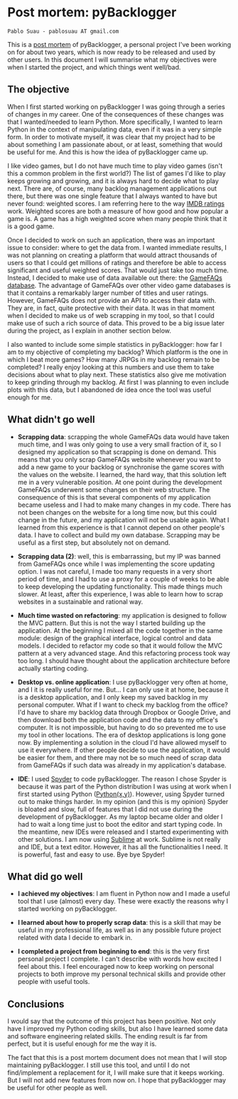 # Post mortem: pyBacklogger

    Pablo Suau - pablosuau AT gmail.com

This is a [post mortem](http://www.pixelprospector.com/the-big-list-of-postmortems/) of pyBacklogger, a personal project I've been working on for about two years, which is now ready to be released and used by other users. In this document I will summarise what my objectives were when I started the project, and which things went well/bad.

## The objective

When I first started working on pyBacklogger I was going through a series of changes in my career. One of the consequences of these changes was that I wanted/needed to learn Python. More specifically, I wanted to learn Python in the context of manipulating data, even if it was in a very simple form. In order to motivate myself, it was clear that my project had to be about something I am passionate about, or at least, something that would be useful for me. And this is how the idea of pyBacklogger came up.

I like video games, but I do not have much time to play video games (isn't this a common problem in the first world?) The list of games I'd like to play keeps growing and growing, and it is always hard to decide what to play next. There are, of course, many backlog management applications out there, but there was one single feature that I always wanted to have but never found: weighted scores. I am referring here to the way [IMDB ratings](https://math.stackexchange.com/questions/169032/understanding-the-imdb-weighted-rating-function-for-usage-on-my-own-website) work. Weighted scores are both a measure of how good and how popular a game is. A game has a high weighted score when many people think that it is a good game. 

Once I decided to work on such an application, there was an important issue to consider: where to get the data from. I wanted immediate results, I was not planning on creating a platform that would attract thousands of users so that I could get millions of ratings and therefore be able to access significant and useful weighted scores. That would just take too much time. Instead, I decided to make use of data available out there: the [GameFAQs database](https://www.gamefaqs.com). The advantage of GameFAQs over other video game databases is that it contains a remarkably larger number of titles and user ratings.  However, GameFAQs does not provide an API to access their data with. They are, in fact, quite protective with their data. It was in that moment when I decided to make us of web scrapping in my tool, so that I could make use of such a rich source of data. This proved to be a big issue later during the project, as I explain in another section below.

I also wanted to include some simple statistics in pyBacklogger: how far I am to my objective of completing my backlog? Which platform is the one in which I beat more games? How many JRPGs in my backlog remain to be completed? I really enjoy looking at this numbers and use them to take decisions about what to play next. These statistics also give me motivation to keep grinding through my backlog. At first I was planning to even include plots with this data, but I abandoned de idea once the tool was useful enough for me.

## What didn't go well

* **Scrapping data**: scrapping the whole GameFAQs data would have taken much time, and I was only going to use a very small fraction of it, so I designed my application so that scrapping is done  on demand. This means that you only scrap GameFAQs website whenever you want to add a new game to your backlog or synchronise the game scores with the values on the website. I learned, the hard way, that this solution left me in a very vulnerable position. At one point during the development GameFAQs underwent some changes on their web structure. The consequence of this is that several components of my application became useless and I had to make many changes in my code. There has not been changes on the website for a long time now, but this could change in the future, and my application will not be usable again. What I learned from this experience is that I cannot depend on other people's data. I have to collect and build my own database. Scrapping may be useful as a first step, but absolutely not on demand.

* **Scrapping data (2)**: well, this is embarrassing, but my IP was banned from GameFAQs once while I was implementing the score updating option. I was not careful, I made too many requests in a very short period of time, and I had to use a proxy for a couple of weeks to be able to keep developing the updating functionality. This made things much slower. At least, after this experience, I was able to learn how to scrap websites in a sustainable and rational way.
 
* **Much time wasted on refactoring**: my application is designed to follow the MVC pattern. But this is not the way I started building up the application. At the beginning I mixed all the code together in the same module: design of the graphical interface, logical control and data models. I decided to refactor my code so that it would follow the MVC pattern at a very advanced stage. And this refactoring process took way too long. I should have thought about the application architecture before actually starting coding. 

* **Desktop vs. online application**: I use pyBacklogger very often at home, and I it is really useful for me. But... I can only use it at home, because it is a desktop application, and I only keep my saved backlog in my personal computer. What if I want to check my backlog from the office? I'd have to share my backlog data through Dropbox or Google Drive, and then download both the application code and the data to my office's computer. It is not impossible, but having to do so prevented me to use my tool in other locations. The era of desktop applications is long gone now. By implementing a solution in the cloud I'd have allowed myself to use it everywhere. If other people decide to use the application, it would be easier for them, and there may not be so much need of scrap data from GameFAQs if such data was already in my application's database. 

* **IDE**: I used [Spyder](https://github.com/spyder-ide/spyder) to code pyBacklogger. The reason I chose Spyder is because it was part of the Python distribution I was using at work when I first started using Python ([Python(x,y)](https://python-xy.github.io/)). However, using Spyder turned out to make things harder. In my opinion (and this is my opinion) Spyder is bloated and slow, full of features that I did not use during the development of pyBacklogger. As my laptop became older and older I had to wait a long time just to boot the editor and start typing code. In the meantime, new IDEs were released and I started experimenting with other solutions. I am now using [Sublime](https://www.sublimetext.com/) at work. Sublime is not really and IDE, but a text editor. However, it has all the functionalities I need. It is powerful, fast and easy to use. Bye bye Spyder!

## What did go well

* **I achieved my objectives**: I am fluent in Python now and I made a useful tool that I use (almost) every day. These were exactly the reasons why I started working on pyBacklogger. 

* **I learned about how to properly scrap data**: this is a skill that may be useful in my professional life, as well as in any possible future project related with data I decide to embark in. 

* **I completed a project from beginning to end**: this is the very first personal project I complete. I can't describe with words how excited I feel about this. I feel encouraged now to keep working on personal projects to both improve my personal technical skills and provide other people with useful tools. 

## Conclusions 

I would say that the outcome of this project has been positive. Not only have I improved my Python coding skills, but also I have learned some data and software engineering related skills. The ending result is far from perfect, but it is useful enough for me the way it is. 

The fact that this is a post mortem document does not mean that I will stop maintaining pyBacklogger. I still use this tool, and until I do not find/implement a replacement for it, I will make sure that it keeps working. But I will not add new features from now on. I hope that pyBacklogger may be useful for other people as well.

